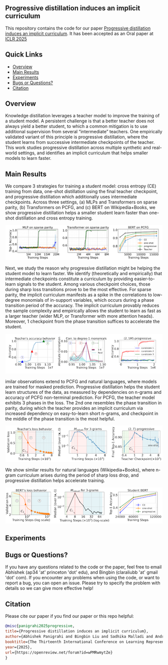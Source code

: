 ## Progressive distillation induces an implicit curriculum

This repository contains the code for our paper [Progressive distillation induces an implicit curriculum](https://openreview.net/forum?id=wPMRwmytZe). It has been accepted as an Oral paper at [ICLR 2025](https://iclr.cc/)

## Quick Links

- [Overview](#overview)
- [Main Results](#main-results)
- [Experiments](#experiments)
- [Bugs or Questions?](#bugs-or-questions)
- [Citation](#citation)

## Overview

Knowledge distillation leverages a teacher model to improve the training of a student model. A persistent challenge is that a better teacher does not always yield a better student, to which a common mitigation is to use additional supervision from several “intermediate” teachers. One empirically validated variant of this principle is progressive distillation, where the student learns from successive intermediate checkpoints of the teacher. This work studies progressive distillation across multiple synthetic and real-world settings, and identifies an implicit curriculum that helps smaller models to learn faster.

## Main Results

We compare 3 strategies for training a student model: cross entropy (CE) training from data, one-shot distillation using the final teacher checkpoint, and progressive distillation which additionally uses intermediate checkpoints. Across three settings, (a) MLPs and Transformers on sparse parity, (b) Transformers on PCFG, and (c) BERT on Wikipedia+Books, we show progressive distillation helps a smaller student learn faster than one-shot distillation and cross entropy training.

![](figures/overview_acc.png)

Next, we study the reason why progressive distillation might be helping the student model to learn faster. We identify (theoretically and empirically) that intermediate checkpoints constitute a curriculum by providing easier-to-learn signals to the student. Among various checkpoint choices, those during sharp loss transitions prove to be the most effective. For sparse parity, the implicit curriculum manifests as a spike in the correlations to low-degree monomials of in-support variables, which occurs during a phase transition period of the accuracy. The implicit curriculum provably reduces the sample complexity and empirically allows the student to learn as fast as a larger teacher (wider MLP, or Transformer with more attention heads). Moreover, 1 checkpoint from the phase transition suffices to accelerate the student.

![](figures/spike_parity.png)

imilar observations extend to PCFG and natural languages, where models are trained for masked prediction. Progressive distillation helps the student learn structures of the data, as measured by dependencies on n-grams and accuracy of PCFG non-terminal prediction. For PCFG, the teacher model exhibits 3 phases in the loss. The 2nd one resembles the phase transition in parity, during which the teacher provides an implicit curriculum via increased dependency on easy-to-learn short n-grams, and checkpoint in the middle of the phase transition is the most helpful.

![](figures/curr_pcfg.png)

We show similar results for natural languages (Wikipedia+Books), where n-gram curriculum arises during the period of sharp loss drop, and progressive distillation helps accelerate training.

![](figures/curr_real.png)


## Experiments




## Bugs or Questions?

If you have any questions related to the code or the paper, feel free to email Abhishek (ap34 'at' princeton 'dot' edu), and Bingbin (claraliubb 'at' gmail 'dot' com). If you encounter any problems when using the code, or want to report a bug, you can open an issue. Please try to specify the problem with details so we can give more effective help!

## Citation

Please cite our paper if you find our paper or this repo helpful:
```bibtex
@misc{panigrahi2025progressive,
title={Progressive distillation induces an implicit curriculum},
author={Abhishek Panigrahi and Bingbin Liu and Sadhika Malladi and Andrej Risteski and Surbhi Goel},
booktitle={The Thirteenth International Conference on Learning Representations},
year={2025},
url={https://openreview.net/forum?id=wPMRwmytZe}
}
```

